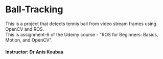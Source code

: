 # Ball-Tracking
This is a project that detects tennis ball from video stream frames using OpenCV and ROS.\
This is assignment-6 of the Udemy course - "ROS for Beginners: Basics, Motion, and OpenCV".

#### Instructor: Dr.Anis Koubaa
